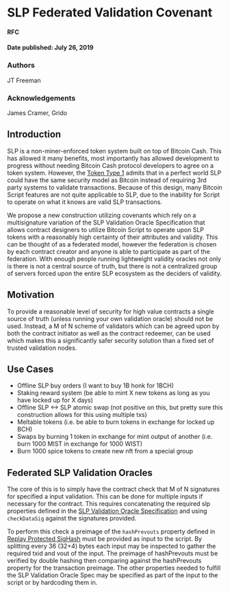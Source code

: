 # SLP Federated Validation Covenant
#### RFC
#### Date published: July 26, 2019


### Authors
JT Freeman

### Acknowledgements
James Cramer, Grido


## Introduction

SLP is a non-miner-enforced token system built on top of Bitcoin Cash. This has allowed it many benefits, most importantly has allowed development to progress without needing Bitcoin Cash protocol developers to agree on a token system. However, the [Token Type 1](https://slp.dev/specs/slp-token-type-1/#comparison-to-other-token-schemes) admits that in a perfect world SLP could have the same security model as Bitcoin instead of requiring 3rd party systems to validate transactions. Because of this design, many Bitcoin Script features are not quite applicable to SLP, due to the inability for Script to operate on what it knows are valid SLP transactions.

We propose a new construction utilizing covenants which rely on a multisignature variation of the SLP Validation Oracle Specification that allows contract designers to utilize Bitcoin Script to operate upon SLP tokens with a reasonably high certainty of their attributes and validity. This can be thought of as a federated model, however the federation is chosen by each contract creator and anyone is able to participate as part of the federation. With enough people running lightweight validity oracles not only is there is not a central source of truth, but there is not a centralized group of servers forced upon the entire SLP ecosystem as the deciders of validity.


## Motivation

To provide a reasonable level of security for high value contracts a single source of truth (unless running your own validation oracle) should not be used. Instead, a M of N scheme of validators which can be agreed upon by both the contract initiator as well as the contract redeemer, can be used which makes this a significantly safer security solution than a fixed set of trusted validation nodes. 

## Use Cases

* Offline SLP buy orders (I want to buy 1B honk for 1BCH)
* Staking reward system (be able to mint X new tokens as long as you have locked up for X days)
* Offline SLP <-> SLP atomic swap (not positive on this, but pretty sure this construction allows for this using multiple txs)
* Meltable tokens (i.e. be able to burn tokens in exchange for locked up BCH)
* Swaps by burning 1 token in exchange for mint output of another (i.e. burn 1000 MIST in exchange for 1000 WIST)
* Burn 1000 spice tokens to create new nft from a special group


## Federated SLP Validation Oracles

The core of this is to simply have the contract check that M of N signatures for specified a input validation. This can be done for multiple inputs if necessary for the contract. This requires concatenating the required slp properties defined in the [SLP Validation Oracle Specification](./slp_validation_oracle_spec.md) and using `checkDataSig` against the signatures provided.

To perform this check a preimage of the `hashPrevouts` property defined in [Replay Protected SigHash](https://www.bitcoincash.org/spec/replay-protected-sighash.html#digest-algorithm) must be provided as input to the script. By splitting every 36 (32+4) bytes each input may be inspected to gather the required txid and vout of the input. The preimage of hashPrevouts must be verified by double hashing then comparing against the hashPrevouts property for the transaction preimage. The other properties needed to fulfill the SLP Validation Oracle Spec may be specified as part of the input to the script or by hardcoding them in.
